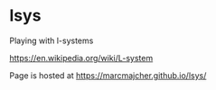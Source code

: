 # lsys
Playing with l-systems

https://en.wikipedia.org/wiki/L-system

Page is hosted at https://marcmajcher.github.io/lsys/
